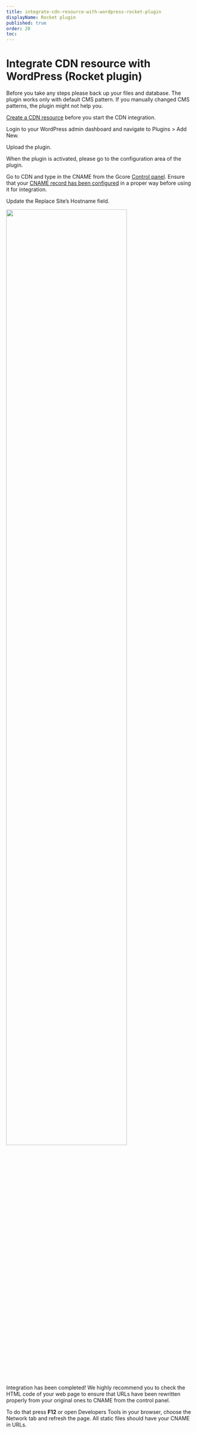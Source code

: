 ```yaml
---
title: integrate-cdn-resource-with-wordpress-rocket-plugin
displayName: Rocket plugin
published: true
order: 20
toc:
---
```

# Integrate CDN resource with WordPress (Rocket plugin)

Before you take any steps please back up your files and database. The plugin works only with default CMS pattern. If you manually changed CMS patterns, the plugin might not help you.

<a href="https://gcore.com/docs/cdn/getting-started/create-a-cdn-resource/create-a-cdn-resource-for-only-static-files" target="_blank">Create a CDN resource</a> before you start the CDN integration.

Login to your WordPress admin dashboard and navigate to Plugins > Add New.

Upload the plugin.

When the plugin is activated, please go to the configuration area of the plugin.

Go to CDN and type in the CNAME from the Gcore <a href="https://accounts.gcore.com/reports/dashboard" target="_blank">Control panel</a>. Ensure that your <a href="https://gcore.com/docs/cdn/cdn-resource-options/general/create-and-set-a-custom-domain-for-the-content-delivery-via-cdn" target="_blank">CNAME record has been configured</a> in a proper way before using it for integration.

Update the Replace Site’s Hostname field. 

<img src="https://assets.gcore.pro/docs/cdn/getting-started/integrate-cdn-with-cms/wordpress/integrate-cdn-resource-with-wordpress-rocket-plugin/WPRocket.png" alt="" width="80%"> 


Integration has been completed! We highly recommend you to check the HTML code of your web page to ensure that URLs have been rewritten properly from your original ones to CNAME from the control panel.

To do that press **F12** or open Developers Tools in your browser, choose the Network tab and refresh the page. All static files should have your CNAME in URLs.